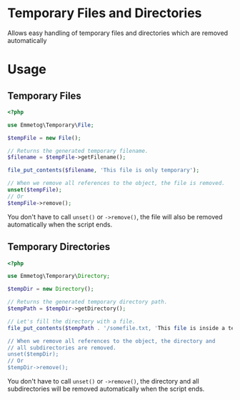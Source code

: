 # Temporary Files and Directories
Allows easy handling of temporary files and directories which are removed automatically

# Usage

## Temporary Files

```php
<?php

use Emmetog\Temporary\File;

$tempFile = new File();

// Returns the generated temporary filename.
$filename = $tempFile->getFilename();

file_put_contents($filename, 'This file is only temporary');

// When we remove all references to the object, the file is removed.
unset($tempFile);
// Or
$tempFile->remove();
```

You don't have to call `unset()` or `->remove()`, the file will also
be removed automatically when the script ends.

## Temporary Directories

```php
<?php

use Emmetog\Temporary\Directory;

$tempDir = new Directory();

// Returns the generated temporary directory path.
$tempPath = $tempDir->getDirectory();

// Let's fill the directory with a file.
file_put_contents($tempPath . '/somefile.txt, 'This file is inside a temporary dir');

// When we remove all references to the object, the directory and
// all subdirectories are removed.
unset($tempDir);
// Or
$tempDir->remove();
```

You don't have to call `unset()` or `->remove()`, the directory and all 
subdirectories will be removed automatically when the script ends.